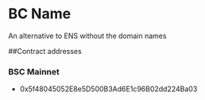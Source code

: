 # BC Name

An alternative to ENS without the domain names

##Contract addresses

### BSC Mainnet
- 0x5f48045052E8e5D500B3Ad6E1c96B02dd224Ba03

